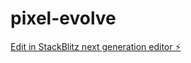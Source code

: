 # pixel-evolve

[Edit in StackBlitz next generation editor ⚡️](https://stackblitz.com/~/github.com/bxljoy/pixel-evolve)